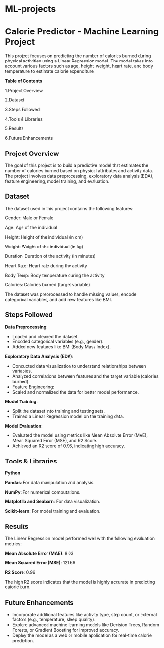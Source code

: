 # ML-projects
# Calorie Predictor - Machine Learning Project
This project focuses on predicting the number of calories burned during physical activities using a Linear Regression model. The model takes into account various factors such as age, height, weight, heart rate, and body temperature to estimate calorie expenditure.

**Table of Contents**

1.Project Overview

2.Dataset

3.Steps Followed

4.Tools & Libraries

5.Results

6.Future Enhancements


## Project Overview
The goal of this project is to build a predictive model that estimates the number of calories burned based on physical attributes and activity data. The project involves data preprocessing, exploratory data analysis (EDA), feature engineering, model training, and evaluation.

## Dataset
The dataset used in this project contains the following features:

Gender: Male or Female

Age: Age of the individual

Height: Height of the individual (in cm)

Weight: Weight of the individual (in kg)

Duration: Duration of the activity (in minutes)

Heart Rate: Heart rate during the activity

Body Temp: Body temperature during the activity

Calories: Calories burned (target variable)

The dataset was preprocessed to handle missing values, encode categorical variables, and add new features like BMI.


## Steps Followed
**Data Preprocessing**:
- Loaded and cleaned the dataset.
- Encoded categorical variables (e.g., gender).
- Added new features like BMI (Body Mass Index).
  
**Exploratory Data Analysis (EDA)**:
- Conducted data visualization to understand relationships between variables.
- Analyzed correlations between features and the target variable (calories burned).
- Feature Engineering:
- Scaled and normalized the data for better model performance.
  
**Model Training**:
- Split the dataset into training and testing sets.
- Trained a Linear Regression model on the training data.

**Model Evaluation**:
- Evaluated the model using metrics like Mean Absolute Error (MAE), Mean Squared Error (MSE), and R2 Score.
- Achieved an R2 score of 0.96, indicating high accuracy.

## Tools & Libraries

**Python**

**Pandas**: For data manipulation and analysis.

**NumPy**: For numerical computations.

**Matplotlib and Seaborn**: For data visualization.

**Scikit-learn**: For model training and evaluation.

## Results
The Linear Regression model performed well with the following evaluation metrics:

**Mean Absolute Error (MAE)**: 8.03

**Mean Squared Error (MSE)**: 121.66

**R2 Score**: 0.96

The high R2 score indicates that the model is highly accurate in predicting calorie burn.

## Future Enhancements
- Incorporate additional features like activity type, step count, or external factors (e.g., temperature, sleep quality).
- Explore advanced machine learning models like Decision Trees, Random Forests, or Gradient Boosting for improved accuracy.
- Deploy the model as a web or mobile application for real-time calorie prediction.
